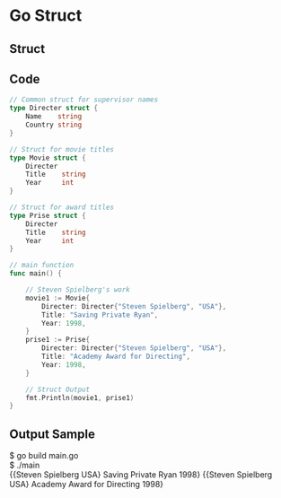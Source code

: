 # Go Struct

## Struct


## Code
```Go
// Common struct for supervisor names
type Directer struct {
	Name    string
	Country string
}

// Struct for movie titles
type Movie struct {
	Directer
	Title    string
	Year     int
}

// Struct for award titles
type Prise struct {
	Directer
	Title    string
	Year     int
}

// main function
func main() {

	// Steven Spielberg's work
	movie1 := Movie{
		Directer: Directer{"Steven Spielberg", "USA"},
		Title: "Saving Private Ryan",
		Year: 1998,
	}
	prise1 := Prise{
		Directer: Directer{"Steven Spielberg", "USA"},
		Title: "Academy Award for Directing",
		Year: 1998,
	}

	// Struct Output
	fmt.Println(movie1, prise1)
}
```

## Output Sample
$ go build main.go  
$ ./main  
{{Steven Spielberg USA} Saving Private Ryan 1998} {{Steven Spielberg USA} Academy Award for Directing 1998}  
